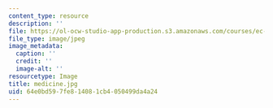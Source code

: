 ```yaml
---
content_type: resource
description: ''
file: https://ol-ocw-studio-app-production.s3.amazonaws.com/courses/ec-710-d-lab-medical-technologies-for-the-developing-world-spring-2010/64e0bd597fe814081cb4050499da4a24_medicine.jpg
file_type: image/jpeg
image_metadata:
  caption: ''
  credit: ''
  image-alt: ''
resourcetype: Image
title: medicine.jpg
uid: 64e0bd59-7fe8-1408-1cb4-050499da4a24
---
```

